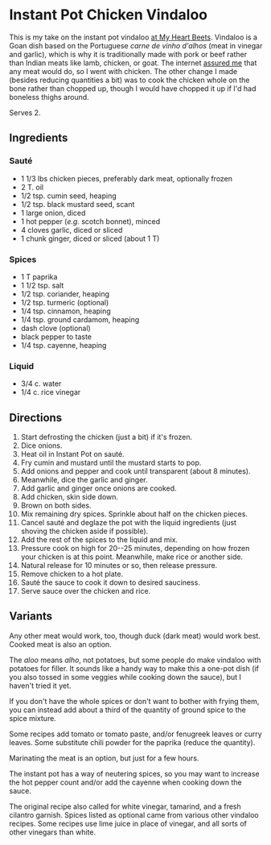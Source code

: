 # Instant Pot Chicken Vindaloo

This is my take on the instant pot vindaloo [at My Heart Beets](https://myheartbeets.com/instant-pot-pork-vindaloo/#wprm-recipe-container-13220).  Vindaloo is a Goan dish based on the Portuguese *carne de vinho d'alhos* (meat in vinegar and garlic), which is why it is traditionally made with pork or beef rather than Indian meats like lamb, chicken, or goat.  The internet [assured me](https://www.reddit.com/r/instantpot/comments/xshy3z/best_restaurant_quality_vindaloo_and_saag_recipes/iqkyltz/) that any meat would do, so I went with chicken.  The other change I made (besides reducing quantities a bit) was to cook the chicken whole on the bone rather than chopped up, though I would have chopped it up if I'd had boneless thighs around.

Serves 2.

## Ingredients

### Sauté

* 1 1/3 lbs chicken pieces, preferably dark meat, optionally frozen
* 2 T. oil
* 1/2 tsp. cumin seed, heaping
* 1/2 tsp. black mustard seed, scant
* 1 large onion, diced
* 1 hot pepper (*e.g.* scotch bonnet), minced
* 4 cloves garlic, diced or sliced
* 1 chunk ginger, diced or sliced (about 1 T) 

### Spices

* 1 T paprika
* 1 1/2 tsp. salt
* 1/2 tsp. coriander, heaping
* 1/2 tsp. turmeric (optional)
* 1/4 tsp. cinnamon, heaping
* 1/4 tsp. ground cardamom, heaping
* dash clove (optional)
* black pepper to taste
* 1/4 tsp. cayenne, heaping

### Liquid 

* 3/4 c. water
* 1/4 c. rice vinegar

## Directions

1. Start defrosting the chicken (just a bit) if it's frozen.
2. Dice onions.
3. Heat oil in Instant Pot on sauté.
4. Fry cumin and mustard until the mustard starts to pop.
5. Add onions and pepper and cook until transparent (about 8 minutes).
6. Meanwhile, dice the garlic and ginger.
7. Add garlic and ginger once onions are cooked.
8. Add chicken, skin side down.
9. Brown on both sides.
10. Mix remaining dry spices.  Sprinkle about half on the chicken pieces.
11. Cancel sauté and deglaze the pot with the liquid ingredients (just shoving the chicken aside if possible).
12. Add the rest of the spices to the liquid and mix.
13. Pressure cook on high for 20--25 minutes, depending on how frozen your chicken is at this point.  Meanwhile, make rice or another side.
14. Natural release for 10 minutes or so, then release pressure.
15. Remove chicken to a hot plate.
16. Sauté the sauce to cook it down to desired sauciness.
17. Serve sauce over the chicken and rice.

## Variants

Any other meat would work, too, though duck (dark meat) would work best.  Cooked meat is also an option.

The *aloo* means *alho*, not potatoes, but some people do make vindaloo with potatoes for filler.  It sounds like a handy way to make this a one-pot dish (if you also tossed in some veggies while cooking down the sauce), but I haven't tried it yet.

If you don't have the whole spices or don't want to bother with frying them, you can instead add about a third of the quantity of ground spice to the spice mixture.

Some recipes add tomato or tomato paste, and/or fenugreek leaves or curry leaves.  Some substitute chili powder for the paprika (reduce the quantity).

Marinating the meat is an option, but just for a few hours.

The instant pot has a way of neutering spices, so you may want to increase the hot pepper count and/or add the cayenne when cooking down the sauce.

The original recipe also called for white vinegar, tamarind, and a fresh cilantro garnish.  Spices listed as optional came from various other vindaloo recipes.  Some recipes use lime juice in place of vinegar, and all sorts of other vinegars than white.


